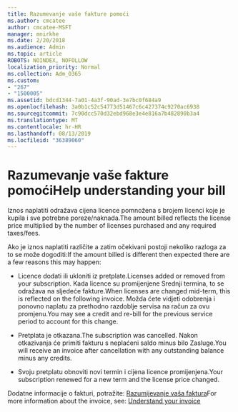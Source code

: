 ```yaml
---
title: Razumevanje vaše fakture pomoći
ms.author: cmcatee
author: cmcatee-MSFT
manager: mnirkhe
ms.date: 2/20/2018
ms.audience: Admin
ms.topic: article
ROBOTS: NOINDEX, NOFOLLOW
localization_priority: Normal
ms.collection: Adm_O365
ms.custom:
- "267"
- "1500005"
ms.assetid: bdcd1344-7a01-4a3f-90ad-3e7bc0f684a9
ms.openlocfilehash: 3a0b1c52c54773d51467c6c427374c9270ac6938
ms.sourcegitcommit: 7c90dcc570d32ebd968e3e4e816a7b482890b3a4
ms.translationtype: MT
ms.contentlocale: hr-HR
ms.lasthandoff: 08/13/2019
ms.locfileid: "36389060"
---
```

# <a name="help-understanding-your-bill"></a><span data-ttu-id="82eac-102">Razumevanje vaše fakture pomoći</span><span class="sxs-lookup"><span data-stu-id="82eac-102">Help understanding your bill</span></span>

<span data-ttu-id="82eac-103">Iznos naplatiti odražava cijena licence pomnožena s brojem licenci koje je kupila i sve potrebne poreze/naknada.</span><span class="sxs-lookup"><span data-stu-id="82eac-103">The amount billed reflects the license price multiplied by the number of licenses purchased and any required taxes/fees.</span></span>
  
<span data-ttu-id="82eac-104">Ako je iznos naplatiti različite a zatim očekivani postoji nekoliko razloga za to se može dogoditi:</span><span class="sxs-lookup"><span data-stu-id="82eac-104">If the amount billed is different then expected there are a few reasons this may happen:</span></span>
  
- <span data-ttu-id="82eac-105">Licence dodati ili ukloniti iz pretplate.</span><span class="sxs-lookup"><span data-stu-id="82eac-105">Licenses added or removed from your subscription.</span></span> <span data-ttu-id="82eac-106">Kada licence su promijenjene Srednji termina, to se odražava na sljedeće fakture.</span><span class="sxs-lookup"><span data-stu-id="82eac-106">When licenses are changed mid-term, this is reflected on the following invoice.</span></span> <span data-ttu-id="82eac-107">Možda ćete vidjeti odobrenja i ponovno naplatu za prethodno razdoblje servisa na račun za ovu promjenu.</span><span class="sxs-lookup"><span data-stu-id="82eac-107">You may see a credit and re-bill for the previous service period to account for this change.</span></span>

- <span data-ttu-id="82eac-108">Pretplata je otkazana.</span><span class="sxs-lookup"><span data-stu-id="82eac-108">The subscription was cancelled.</span></span> <span data-ttu-id="82eac-109">Nakon otkazivanja će primiti fakturu s neplaćeni saldo minus bilo Zasluge.</span><span class="sxs-lookup"><span data-stu-id="82eac-109">You will receive an invoice after cancellation with any outstanding balance minus any credits.</span></span>

- <span data-ttu-id="82eac-110">Svoju pretplatu obnoviti novi termin i cijena licence promijenjena.</span><span class="sxs-lookup"><span data-stu-id="82eac-110">Your subscription renewed for a new term and the license price changed.</span></span>

<span data-ttu-id="82eac-111">Dodatne informacije o fakturi, potražite: [Razumijevanje vaša faktura](https://docs.microsoft.com/en-us/office365/admin/subscriptions-and-billing/understand-your-invoice)</span><span class="sxs-lookup"><span data-stu-id="82eac-111">For more information about the invoice, see: [Understand your invoice](https://docs.microsoft.com/en-us/office365/admin/subscriptions-and-billing/understand-your-invoice)</span></span>